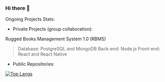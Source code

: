 ### Hi there 👋

Ongoing Projects Stats:

- Private Projects (group collaboration):

Rugged Books Management System 1.0 (RBMS)
  > Database: PostgreSQL and MongoDB
  > Back-end: Node.js
  > Front-end: React and React Native


- Public Repositories:

[![Top Langs](https://github-readme-stats.vercel.app/api/top-langs/?username=luccascurcio)](https://github.com/luccascurcio/github-readme-stats)

<!--
**luccascurcio/luccascurcio** is a ✨ _special_ ✨ repository because its `README.md` (this file) appears on your GitHub profile.

Here are some ideas to get you started:

- 🔭 I’m currently working on ...
- 🌱 I’m currently learning ...
- 👯 I’m looking to collaborate on ...
- 🤔 I’m looking for help with ...
- 💬 Ask me about ...
- 📫 How to reach me: ...
- 😄 Pronouns: ...
- ⚡ Fun fact: ...
-->
